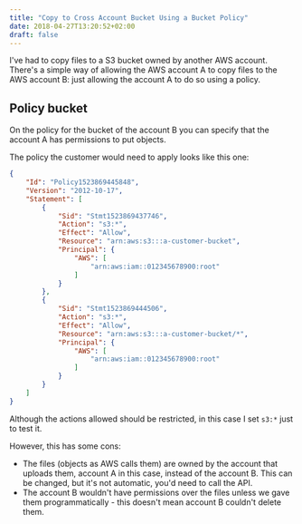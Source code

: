 ```yaml
---
title: "Copy to Cross Account Bucket Using a Bucket Policy"
date: 2018-04-27T13:20:52+02:00
draft: false
---
```


I've had to copy files to a S3 bucket owned by another AWS account. There's a simple way of allowing the AWS account A to copy files to the AWS account B: just allowing the account A to do so using a policy.


## Policy bucket

On the policy for the bucket of the account B you can specify that the account A has permissions to put objects. 

The policy the customer would need to apply looks like this one:

```json
{
    "Id": "Policy1523869445848",
    "Version": "2012-10-17",
    "Statement": [
        {
            "Sid": "Stmt1523869437746",
            "Action": "s3:*",
            "Effect": "Allow",
            "Resource": "arn:aws:s3:::a-customer-bucket",
            "Principal": {
                "AWS": [
                    "arn:aws:iam::012345678900:root"
                ]
            }
        },
        {
            "Sid": "Stmt1523869444506",
            "Action": "s3:*",
            "Effect": "Allow",
            "Resource": "arn:aws:s3:::a-customer-bucket/*",
            "Principal": {
                "AWS": [
                    "arn:aws:iam::012345678900:root"
                ]
            }
        }
    ]
}
```

Although the actions allowed should be restricted, in this case I set `s3:*` just to test it.

However, this has some cons: 

- The files (objects as AWS calls them) are owned by the account that uploads them, account A in this case, instead of the account B. This can be changed, but it's not automatic, you'd need to call the API.
- The account B wouldn't have permissions over the files unless we gave them programmatically - this doesn't mean account B couldn't delete them.

